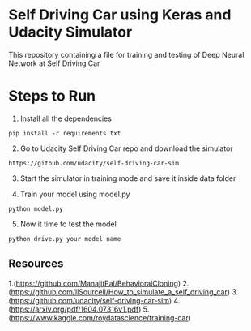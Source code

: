 # Self Driving Car using Keras and Udacity Simulator
This repository containing a file for training and testing of Deep Neural Network at Self Driving Car

# Steps to Run
1. Install all the dependencies

```
pip install -r requirements.txt
```
2. Go to Udacity Self Driving Car repo and download the simulator

```
https://github.com/udacity/self-driving-car-sim
```
3. Start the simulator in training mode and save it inside data folder

4. Train your model using model.py

```
python model.py
```
5. Now it time to test the model
```
python drive.py your model name 
```

## Resources
1.(https://github.com/ManajitPal/BehavioralCloning)
2.(https://github.com/llSourcell/How_to_simulate_a_self_driving_car)
3.(https://github.com/udacity/self-driving-car-sim)
4.(https://arxiv.org/pdf/1604.07316v1.pdf)
5.(https://www.kaggle.com/roydatascience/training-car)

